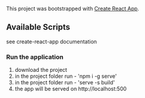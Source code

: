 This project was bootstrapped with [Create React App](https://github.com/facebook/create-react-app).

## Available Scripts

see create-react-app documentation 

### Run the application

1. download the project
2. in the project folder run - 'npm i -g serve'
3. in the project folder run - 'serve -s build'
4. the app will be served on http://localhost:500